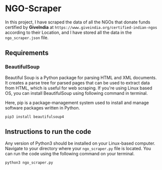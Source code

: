 # NGO-Scraper

In this project, I have scraped the data of all the NGOs that donate funds certified by **GiveIndia** at `https://www.giveindia.org/certified-indian-ngos` according to their Location, and I have stored all the data in the `ngo_scraper.json` file.

## Requirements

### BeautifulSoup

Beautiful Soup is a Python package for parsing HTML and XML documents. It creates a parse tree for parsed pages that can be used to extract data from HTML, which is useful for web scraping. If you're using Linux based OS, you can install BeautifulSoup using following command in terminal.

Here, pip is a package-management system used to install and manage software packages written in Python.

```sudo apt-get update && sudo apt-get install python3-pip
pip3 install beautifulsoup4
```

## Instructions to run the code

Any version of Python3 should be installed on your Linux-based computer. Navigate to your directory where your `ngo_scraper.py` file is located. You can run the code using the following command on your terminal.

`python3 ngo_scraper.py`
